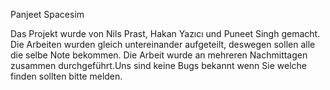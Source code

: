 Panjeet Spacesim 



Das Projekt wurde von Nils Prast, Hakan Yazıcı und Puneet Singh gemacht.
Die Arbeiten wurden gleich untereinander aufgeteilt, deswegen sollen 
alle die selbe Note bekommen. Die Arbeit wurde an mehreren Nachmittagen
zusammen durchgeführt.Uns sind keine Bugs bekannt wenn 
Sie welche finden sollten bitte melden.
